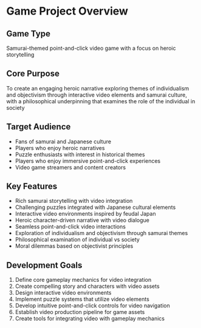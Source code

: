 # Game Project Overview

## Game Type
Samurai-themed point-and-click video game with a focus on heroic storytelling

## Core Purpose
To create an engaging heroic narrative exploring themes of individualism and objectivism through interactive video elements and samurai culture, with a philosophical underpinning that examines the role of the individual in society

## Target Audience
- Fans of samurai and Japanese culture
- Players who enjoy heroic narratives
- Puzzle enthusiasts with interest in historical themes
- Players who enjoy immersive point-and-click experiences
- Video game streamers and content creators

## Key Features
- Rich samurai storytelling with video integration
- Challenging puzzles integrated with Japanese cultural elements
- Interactive video environments inspired by feudal Japan
- Heroic character-driven narrative with video dialogue
- Seamless point-and-click video interactions
- Exploration of individualism and objectivism through samurai themes
- Philosophical examination of individual vs society
- Moral dilemmas based on objectivist principles

## Development Goals
1. Define core gameplay mechanics for video integration
2. Create compelling story and characters with video assets
3. Design interactive video environments
4. Implement puzzle systems that utilize video elements
5. Develop intuitive point-and-click controls for video navigation
6. Establish video production pipeline for game assets
7. Create tools for integrating video with gameplay mechanics
